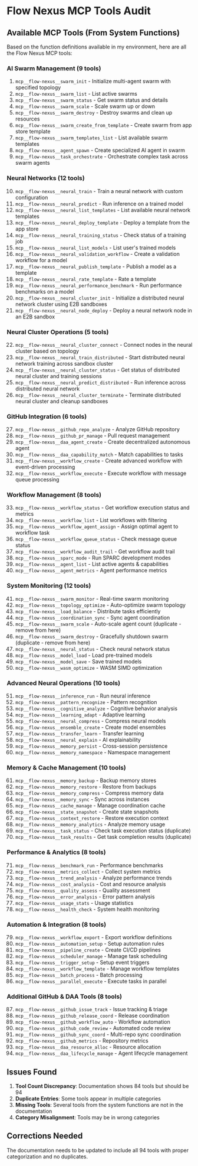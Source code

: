 # Flow Nexus MCP Tools Audit

## Available MCP Tools (From System Functions)

Based on the function definitions available in my environment, here are all the Flow Nexus MCP tools:

### AI Swarm Management (9 tools)
1. `mcp__flow-nexus__swarm_init` - Initialize multi-agent swarm with specified topology
2. `mcp__flow-nexus__swarm_list` - List active swarms  
3. `mcp__flow-nexus__swarm_status` - Get swarm status and details
4. `mcp__flow-nexus__swarm_scale` - Scale swarm up or down
5. `mcp__flow-nexus__swarm_destroy` - Destroy swarms and clean up resources
6. `mcp__flow-nexus__swarm_create_from_template` - Create swarm from app store template
7. `mcp__flow-nexus__swarm_templates_list` - List available swarm templates
8. `mcp__flow-nexus__agent_spawn` - Create specialized AI agent in swarm
9. `mcp__flow-nexus__task_orchestrate` - Orchestrate complex task across swarm agents

### Neural Networks (12 tools)  
10. `mcp__flow-nexus__neural_train` - Train a neural network with custom configuration
11. `mcp__flow-nexus__neural_predict` - Run inference on a trained model
12. `mcp__flow-nexus__neural_list_templates` - List available neural network templates
13. `mcp__flow-nexus__neural_deploy_template` - Deploy a template from the app store
14. `mcp__flow-nexus__neural_training_status` - Check status of a training job
15. `mcp__flow-nexus__neural_list_models` - List user's trained models
16. `mcp__flow-nexus__neural_validation_workflow` - Create a validation workflow for a model
17. `mcp__flow-nexus__neural_publish_template` - Publish a model as a template
18. `mcp__flow-nexus__neural_rate_template` - Rate a template
19. `mcp__flow-nexus__neural_performance_benchmark` - Run performance benchmarks on a model
20. `mcp__flow-nexus__neural_cluster_init` - Initialize a distributed neural network cluster using E2B sandboxes
21. `mcp__flow-nexus__neural_node_deploy` - Deploy a neural network node in an E2B sandbox

### Neural Cluster Operations (5 tools)
22. `mcp__flow-nexus__neural_cluster_connect` - Connect nodes in the neural cluster based on topology
23. `mcp__flow-nexus__neural_train_distributed` - Start distributed neural network training across sandbox cluster
24. `mcp__flow-nexus__neural_cluster_status` - Get status of distributed neural cluster and training sessions
25. `mcp__flow-nexus__neural_predict_distributed` - Run inference across distributed neural network
26. `mcp__flow-nexus__neural_cluster_terminate` - Terminate distributed neural cluster and cleanup sandboxes

### GitHub Integration (6 tools)
27. `mcp__flow-nexus__github_repo_analyze` - Analyze GitHub repository
28. `mcp__flow-nexus__github_pr_manage` - Pull request management
29. `mcp__flow-nexus__daa_agent_create` - Create decentralized autonomous agent
30. `mcp__flow-nexus__daa_capability_match` - Match capabilities to tasks
31. `mcp__flow-nexus__workflow_create` - Create advanced workflow with event-driven processing
32. `mcp__flow-nexus__workflow_execute` - Execute workflow with message queue processing

### Workflow Management (8 tools)
33. `mcp__flow-nexus__workflow_status` - Get workflow execution status and metrics
34. `mcp__flow-nexus__workflow_list` - List workflows with filtering
35. `mcp__flow-nexus__workflow_agent_assign` - Assign optimal agent to workflow task
36. `mcp__flow-nexus__workflow_queue_status` - Check message queue status
37. `mcp__flow-nexus__workflow_audit_trail` - Get workflow audit trail
38. `mcp__flow-nexus__sparc_mode` - Run SPARC development modes
39. `mcp__flow-nexus__agent_list` - List active agents & capabilities
40. `mcp__flow-nexus__agent_metrics` - Agent performance metrics

### System Monitoring (12 tools)
41. `mcp__flow-nexus__swarm_monitor` - Real-time swarm monitoring
42. `mcp__flow-nexus__topology_optimize` - Auto-optimize swarm topology
43. `mcp__flow-nexus__load_balance` - Distribute tasks efficiently
44. `mcp__flow-nexus__coordination_sync` - Sync agent coordination
45. `mcp__flow-nexus__swarm_scale` - Auto-scale agent count (duplicate - remove from here)
46. `mcp__flow-nexus__swarm_destroy` - Gracefully shutdown swarm (duplicate - remove from here)
47. `mcp__flow-nexus__neural_status` - Check neural network status
48. `mcp__flow-nexus__model_load` - Load pre-trained models
49. `mcp__flow-nexus__model_save` - Save trained models
50. `mcp__flow-nexus__wasm_optimize` - WASM SIMD optimization

### Advanced Neural Operations (10 tools)
51. `mcp__flow-nexus__inference_run` - Run neural inference
52. `mcp__flow-nexus__pattern_recognize` - Pattern recognition
53. `mcp__flow-nexus__cognitive_analyze` - Cognitive behavior analysis
54. `mcp__flow-nexus__learning_adapt` - Adaptive learning
55. `mcp__flow-nexus__neural_compress` - Compress neural models
56. `mcp__flow-nexus__ensemble_create` - Create model ensembles
57. `mcp__flow-nexus__transfer_learn` - Transfer learning
58. `mcp__flow-nexus__neural_explain` - AI explainability
59. `mcp__flow-nexus__memory_persist` - Cross-session persistence
60. `mcp__flow-nexus__memory_namespace` - Namespace management

### Memory & Cache Management (10 tools)
61. `mcp__flow-nexus__memory_backup` - Backup memory stores
62. `mcp__flow-nexus__memory_restore` - Restore from backups
63. `mcp__flow-nexus__memory_compress` - Compress memory data
64. `mcp__flow-nexus__memory_sync` - Sync across instances
65. `mcp__flow-nexus__cache_manage` - Manage coordination cache
66. `mcp__flow-nexus__state_snapshot` - Create state snapshots
67. `mcp__flow-nexus__context_restore` - Restore execution context
68. `mcp__flow-nexus__memory_analytics` - Analyze memory usage
69. `mcp__flow-nexus__task_status` - Check task execution status (duplicate)
70. `mcp__flow-nexus__task_results` - Get task completion results (duplicate)

### Performance & Analytics (8 tools)
71. `mcp__flow-nexus__benchmark_run` - Performance benchmarks
72. `mcp__flow-nexus__metrics_collect` - Collect system metrics
73. `mcp__flow-nexus__trend_analysis` - Analyze performance trends
74. `mcp__flow-nexus__cost_analysis` - Cost and resource analysis
75. `mcp__flow-nexus__quality_assess` - Quality assessment
76. `mcp__flow-nexus__error_analysis` - Error pattern analysis
77. `mcp__flow-nexus__usage_stats` - Usage statistics
78. `mcp__flow-nexus__health_check` - System health monitoring

### Automation & Integration (8 tools)
79. `mcp__flow-nexus__workflow_export` - Export workflow definitions
80. `mcp__flow-nexus__automation_setup` - Setup automation rules
81. `mcp__flow-nexus__pipeline_create` - Create CI/CD pipelines
82. `mcp__flow-nexus__scheduler_manage` - Manage task scheduling
83. `mcp__flow-nexus__trigger_setup` - Setup event triggers
84. `mcp__flow-nexus__workflow_template` - Manage workflow templates
85. `mcp__flow-nexus__batch_process` - Batch processing
86. `mcp__flow-nexus__parallel_execute` - Execute tasks in parallel

### Additional GitHub & DAA Tools (8 tools)
87. `mcp__flow-nexus__github_issue_track` - Issue tracking & triage
88. `mcp__flow-nexus__github_release_coord` - Release coordination
89. `mcp__flow-nexus__github_workflow_auto` - Workflow automation
90. `mcp__flow-nexus__github_code_review` - Automated code review
91. `mcp__flow-nexus__github_sync_coord` - Multi-repo sync coordination
92. `mcp__flow-nexus__github_metrics` - Repository metrics
93. `mcp__flow-nexus__daa_resource_alloc` - Resource allocation
94. `mcp__flow-nexus__daa_lifecycle_manage` - Agent lifecycle management

## Issues Found

1. **Tool Count Discrepancy**: Documentation shows 84 tools but should be 94
2. **Duplicate Entries**: Some tools appear in multiple categories
3. **Missing Tools**: Several tools from the system functions are not in the documentation
4. **Category Misalignment**: Tools may be in wrong categories

## Corrections Needed

The documentation needs to be updated to include all 94 tools with proper categorization and no duplicates.